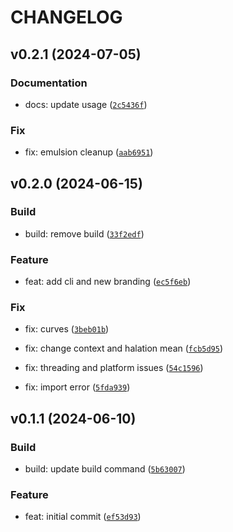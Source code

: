 # CHANGELOG



## v0.2.1 (2024-07-05)

### Documentation

* docs: update usage ([`2c5436f`](https://github.com/beatreichenbach/autochrome/commit/2c5436f18d684a80f7294f309ac6e36cd511596e))

### Fix

* fix: emulsion cleanup ([`aab6951`](https://github.com/beatreichenbach/autochrome/commit/aab69519f4315c64710247133e3d27888747b921))


## v0.2.0 (2024-06-15)

### Build

* build: remove build ([`33f2edf`](https://github.com/beatreichenbach/autochrome/commit/33f2edff0ec714e4b4d7119818594a1d02422cdd))

### Feature

* feat: add cli and new branding ([`ec5f6eb`](https://github.com/beatreichenbach/autochrome/commit/ec5f6ebb66095fd2a1790f6d2ccaec7b8c4a6587))

### Fix

* fix: curves ([`3beb01b`](https://github.com/beatreichenbach/autochrome/commit/3beb01b37bcde2303eda4d3a2d00cb6afece5565))

* fix: change context and halation mean ([`fcb5d95`](https://github.com/beatreichenbach/autochrome/commit/fcb5d950fe9dd996f293350d7ad0ea945e900103))

* fix: threading and platform issues ([`54c1596`](https://github.com/beatreichenbach/autochrome/commit/54c1596b4ac012189cda65b8271be7bf8177f990))

* fix: import error ([`5fda939`](https://github.com/beatreichenbach/autochrome/commit/5fda939fd6b228e70cf8a39826b51b941a903600))


## v0.1.1 (2024-06-10)

### Build

* build: update build command ([`5b63007`](https://github.com/beatreichenbach/autochrome/commit/5b630076fd591d29ff912a0c97866728999511fe))

### Feature

* feat: initial commit ([`ef53d93`](https://github.com/beatreichenbach/autochrome/commit/ef53d9382cbaa4fb86486d09e06a86eeed87b151))
